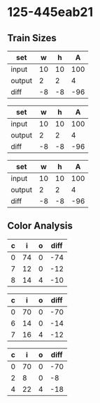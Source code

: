 # 125-445eab21
## Train Sizes

|set|w|h|A|
|---|---|---|---|
|input|10|10|100|
|output|2|2|4|
|diff|-8|-8|-96|


|set|w|h|A|
|---|---|---|---|
|input|10|10|100|
|output|2|2|4|
|diff|-8|-8|-96|


|set|w|h|A|
|---|---|---|---|
|input|10|10|100|
|output|2|2|4|
|diff|-8|-8|-96|


## Color Analysis

|c|i|o|diff|
|---|---|---|---|
|0|74|0|-74|
|7|12|0|-12|
|8|14|4|-10|


|c|i|o|diff|
|---|---|---|---|
|0|70|0|-70|
|6|14|0|-14|
|7|16|4|-12|


|c|i|o|diff|
|---|---|---|---|
|0|70|0|-70|
|2|8|0|-8|
|4|22|4|-18|

